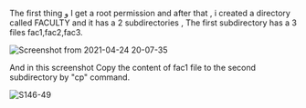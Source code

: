 The first thing و I get a root permission  and after that , i created a directory called FACULTY and it has a 2 subdirectories , The first subdirectory has a 3 files fac1,fac2,fac3.

![Screenshot from 2021-04-24 20-07-35](https://user-images.githubusercontent.com/77538165/116014794-e1da2680-a5eb-11eb-977c-818575f39573.png)

 
And in this screenshot Copy the content of fac1 file to the second subdirectory by "cp" command. 

![S146-49](https://user-images.githubusercontent.com/77538165/116015728-359a3f00-a5ef-11eb-804c-b1a5e0a5aa88.png)


